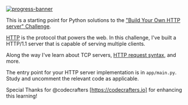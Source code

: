 [![progress-banner](https://backend.codecrafters.io/progress/http-server/ecce8491-264d-49a1-a8f8-6749b425fba9)](https://app.codecrafters.io/users/codecrafters-bot?r=2qF)

This is a starting point for Python solutions to the
["Build Your Own HTTP server" Challenge](https://app.codecrafters.io/courses/http-server/overview).

[HTTP](https://en.wikipedia.org/wiki/Hypertext_Transfer_Protocol) is the
protocol that powers the web. In this challenge, I've built a HTTP/1.1 server that is capable of serving multiple clients.

Along the way I've learn about TCP servers,
[HTTP request syntax](https://www.w3.org/Protocols/rfc2616/rfc2616-sec5.html), and more.


The entry point for your HTTP server implementation is in `app/main.py`. Study and uncomment the relevant code as applicable.

Special Thanks for @codecrafters [https://codecrafters.io] for enhancing this learning!
